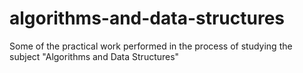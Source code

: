 # algorithms-and-data-structures
Some of the practical work performed in the process of studying the subject "Algorithms and Data Structures"
